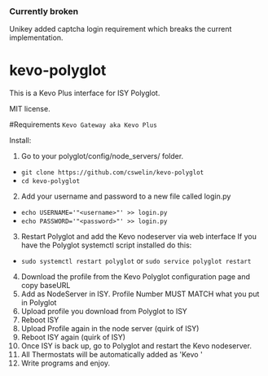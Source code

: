### Currently broken

Unikey added captcha login requirement which breaks the current implementation.

# kevo-polyglot
This is a Kevo Plus interface for ISY Polyglot.

MIT license.

#Requirements
`Kevo Gateway aka Kevo Plus`

Install:

1. Go to your polyglot/config/node_servers/ folder.
  * `git clone https://github.com/cswelin/kevo-polyglot`
  * `cd kevo-polyglot`
2. Add your username and password to a new file called login.py
  * `echo USERNAME='"<username>"' >> login.py`
  * `echo PASSWORD='"<password>"' >> login.py`
3. Restart Polyglot and add the Kevo nodeserver via web interface If you have the Polyglot systemctl script installed do this:
  * `sudo systemctl restart polyglot` or `sudo service polyglot restart`
4. Download the profile from the Kevo Polyglot configuration page and copy baseURL
5. Add as NodeServer in ISY. Profile Number MUST MATCH what you put in Polyglot
6. Upload profile you download from Polyglot to ISY
7. Reboot ISY
8. Upload Profile again in the node server (quirk of ISY)
9. Reboot ISY again (quirk of ISY)
10. Once ISY is back up, go to Polyglot and restart the Kevo nodeserver.
11. All Thermostats will be automatically added as 'Kevo <name>'
12. Write programs and enjoy.


